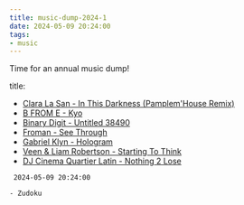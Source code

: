```yaml
---
title: music-dump-2024-1
date: 2024-05-09 20:24:00
tags:
- music
---
```


Time for an annual music dump!

title: 
* [Clara La San - In This Darkness (Pamplem'House Remix)](https://www.youtube.com/watch?v=XwQmSPg1imw)
* [B FROM E - Kyo](https://www.youtube.com/watch?v=RImh4LNP4Fw)
* [Binary Digit - Untitled 38490](https://www.youtube.com/watch?v=Z44NzTxmp0Q)
* [Froman - See Through](https://www.youtube.com/watch?v=1P4AXPtNRaI)
* [Gabriel Klyn - Hologram](https://www.youtube.com/watch?v=bgxBUtKH65s)
* [Veen & Liam Robertson - Starting To Think](https://www.youtube.com/watch?v=OJea_Gw5f2M)
* [DJ Cinema Quartier Latin - Nothing 2 Lose](https://www.youtube.com/watch?v=gFWr1Qe___4)



` 2024-05-09 20:24:00`

`- Zudoku`